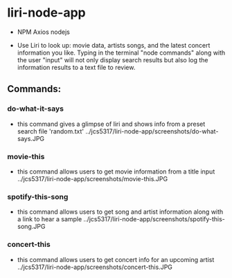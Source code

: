 # liri-node-app
- NPM Axios nodejs 
+ Use Liri to look up: movie data, artists songs, and the latest concert information you like.
Typing in the terminal "node commands" along with the user "input" will not only display search results but also log the information results to a text file to review.
## Commands:
### do-what-it-says 
- this command gives a glimpse of liri and shows info from a preset search file 'random.txt'
../jcs5317/liri-node-app/screenshots/do-what-says.JPG
### movie-this
- this command allows users to get movie information from a title input
../jcs5317/liri-node-app/screenshots/movie-this.JPG
### spotify-this-song
- this command allows users to get song and artist information along with a link to hear a sample
../jcs5317/liri-node-app/screenshots/spotify-this-song.JPG
### concert-this
- this command allows users to get concert info for an upcoming artist
../jcs5317/liri-node-app/screenshots/concert-this.JPG
